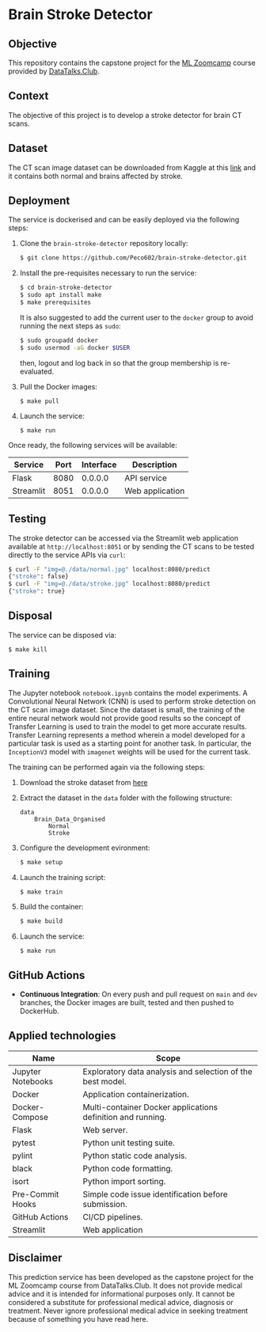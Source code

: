 # Brain Stroke Detector


## Objective

This repository contains the capstone project for the [ML Zoomcamp](https://github.com/alexeygrigorev/mlbookcamp-code) course provided by [DataTalks.Club](https://datatalks.club/).


## Context

The objective of this project is to develop a stroke detector for brain CT scans.


## Dataset

The CT scan image dataset can be downloaded from Kaggle at this [link](https://www.kaggle.com/datasets/afridirahman/brain-stroke-ct-image-dataset) and it contains both normal and brains affected by stroke.


## Deployment

The service is dockerised and can be easily deployed via the following steps:

1. Clone the `brain-stroke-detector` repository locally:

    ```bash
    $ git clone https://github.com/Peco602/brain-stroke-detector.git
    ```

2. Install the pre-requisites necessary to run the service:

    ```bash
    $ cd brain-stroke-detector
    $ sudo apt install make
    $ make prerequisites
    ```

    It is also suggested to add the current user to the `docker` group to avoid running the next steps as `sudo`:

    ```bash
    $ sudo groupadd docker
    $ sudo usermod -aG docker $USER
    ```

    then, logout and log back in so that the group membership is re-evaluated.

3. Pull the Docker images:

    ```
    $ make pull
    ```

4. Launch the service:

    ```
    $ make run
    ```

Once ready, the following services will be available:

| Service | Port | Interface | Description |
| --- | --- | --- | --- |
| Flask | 8080 | 0.0.0.0 | API service |
| Streamlit | 8051 | 0.0.0.0 | Web application |


## Testing

The stroke detector can be accessed via the Streamlit web application available at `http://localhost:8051` or by sending the CT scans to be tested directly to the service APIs via `curl`:

```bash
$ curl -F "img=@./data/normal.jpg" localhost:8080/predict
{"stroke": false}
$ curl -F "img=@./data/stroke.jpg" localhost:8080/predict
{"stroke": true}
```


## Disposal

The service can be disposed via:

```
$ make kill
```


## Training

The Jupyter notebook `notebook.ipynb` contains the model experiments. A Convolutional Neural Network (CNN) is used to perform stroke detection on the CT scan image dataset. Since the dataset is small, the training of the entire neural network would not provide good results so the concept of Transfer Learning is used to train the model to get more accurate results. Transfer Learning represents a method wherein a model developed for a particular task is used as a starting point for another task. In particular, the `InceptionV3` model with `imagenet` weights will be used for the current task.

The training can be performed again via the following steps:

1. Download the stroke dataset from [here]((https://www.kaggle.com/datasets/afridirahman/brain-stroke-ct-image-dataset))

2. Extract the dataset in the `data` folder with the following structure:

    ```
    data
        Brain_Data_Organised
            Normal
            Stroke
    ```

3. Configure the development evironment:

    ```bash
    $ make setup
    ```

4. Launch the training script:

    ```bash
    $ make train
    ```

5. Build the container:

    ```bash
    $ make build
    ```

5. Launch the service:

    ```
    $ make run
    ```


## GitHub Actions

- **Continuous Integration**: On every push and pull request on `main` and `dev` branches, the Docker images are built, tested and then pushed to DockerHub.


## Applied technologies

| Name | Scope |
| --- | --- |
| Jupyter Notebooks | Exploratory data analysis and selection of the best model. |
| Docker | Application containerization. |
| Docker-Compose | Multi-container Docker applications definition and running. |
| Flask | Web server. |
| pytest | Python unit testing suite. |
| pylint | Python static code analysis. |
| black | Python code formatting. |
| isort | Python import sorting. |
| Pre-Commit Hooks | Simple code issue identification before submission. |
| GitHub Actions | CI/CD pipelines. |
| Streamlit | Web application |


## Disclaimer

This prediction service has been developed as the capstone project for the ML Zoomcamp course from DataTalks.Club. It does not provide medical advice and it is intended for informational purposes only. It cannot be considered a substitute for professional medical advice, diagnosis or treatment. Never ignore professional medical advice in seeking treatment because of something you have read here.
